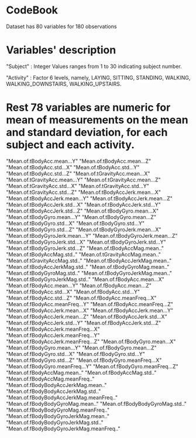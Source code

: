 # CodeBook
Dataset has 80 variables for 180 observations 

# Variables' description

"Subject" : Integer
	Values ranges from 1 to 30 indicating subject number.

"Activity" : Factor
	6 levels, namely, LAYING, SITTING, STANDING, WALKING, 	WALKING_DOWNSTAIRS, WALKING_UPSTAIRS.

# Rest 78 variables are numeric for mean of measurements on the mean and standard deviation, for each subject and each activity.

"Mean.of.tBodyAcc.mean...Y"               "Mean.of.tBodyAcc.mean...Z"              
"Mean.of.tBodyAcc.std...X"                "Mean.of.tBodyAcc.std...Y"               
"Mean.of.tBodyAcc.std...Z"                "Mean.of.tGravityAcc.mean...X"           
"Mean.of.tGravityAcc.mean...Y"            "Mean.of.tGravityAcc.mean...Z"           
"Mean.of.tGravityAcc.std...X"             "Mean.of.tGravityAcc.std...Y"            
"Mean.of.tGravityAcc.std...Z"             "Mean.of.tBodyAccJerk.mean...X"          
"Mean.of.tBodyAccJerk.mean...Y"           "Mean.of.tBodyAccJerk.mean...Z"          
"Mean.of.tBodyAccJerk.std...X"            "Mean.of.tBodyAccJerk.std...Y"           
"Mean.of.tBodyAccJerk.std...Z"            "Mean.of.tBodyGyro.mean...X"             
"Mean.of.tBodyGyro.mean...Y"              "Mean.of.tBodyGyro.mean...Z"             
"Mean.of.tBodyGyro.std...X"               "Mean.of.tBodyGyro.std...Y"              
"Mean.of.tBodyGyro.std...Z"               "Mean.of.tBodyGyroJerk.mean...X"         
"Mean.of.tBodyGyroJerk.mean...Y"          "Mean.of.tBodyGyroJerk.mean...Z"         
"Mean.of.tBodyGyroJerk.std...X"           "Mean.of.tBodyGyroJerk.std...Y"          
"Mean.of.tBodyGyroJerk.std...Z"           "Mean.of.tBodyAccMag.mean.."             
"Mean.of.tBodyAccMag.std.."               "Mean.of.tGravityAccMag.mean.."          
"Mean.of.tGravityAccMag.std.."            "Mean.of.tBodyAccJerkMag.mean.."         
"Mean.of.tBodyAccJerkMag.std.."           "Mean.of.tBodyGyroMag.mean.."            
"Mean.of.tBodyGyroMag.std.."              "Mean.of.tBodyGyroJerkMag.mean.."        
"Mean.of.tBodyGyroJerkMag.std.."          "Mean.of.fBodyAcc.mean...X"              
"Mean.of.fBodyAcc.mean...Y"               "Mean.of.fBodyAcc.mean...Z"              
"Mean.of.fBodyAcc.std...X"                "Mean.of.fBodyAcc.std...Y"               
"Mean.of.fBodyAcc.std...Z"                "Mean.of.fBodyAcc.meanFreq...X"          
"Mean.of.fBodyAcc.meanFreq...Y"           "Mean.of.fBodyAcc.meanFreq...Z"          
"Mean.of.fBodyAccJerk.mean...X"           "Mean.of.fBodyAccJerk.mean...Y"          
"Mean.of.fBodyAccJerk.mean...Z"           "Mean.of.fBodyAccJerk.std...X"           
"Mean.of.fBodyAccJerk.std...Y"            "Mean.of.fBodyAccJerk.std...Z"           
"Mean.of.fBodyAccJerk.meanFreq...X"       "Mean.of.fBodyAccJerk.meanFreq...Y"      
"Mean.of.fBodyAccJerk.meanFreq...Z"       "Mean.of.fBodyGyro.mean...X"             
"Mean.of.fBodyGyro.mean...Y"              "Mean.of.fBodyGyro.mean...Z"             
"Mean.of.fBodyGyro.std...X"               "Mean.of.fBodyGyro.std...Y"              
"Mean.of.fBodyGyro.std...Z"               "Mean.of.fBodyGyro.meanFreq...X"         
"Mean.of.fBodyGyro.meanFreq...Y"          "Mean.of.fBodyGyro.meanFreq...Z"         
"Mean.of.fBodyAccMag.mean.."              "Mean.of.fBodyAccMag.std.."              
"Mean.of.fBodyAccMag.meanFreq.."          "Mean.of.fBodyBodyAccJerkMag.mean.."     
"Mean.of.fBodyBodyAccJerkMag.std.."       "Mean.of.fBodyBodyAccJerkMag.meanFreq.." 
"Mean.of.fBodyBodyGyroMag.mean.."         "Mean.of.fBodyBodyGyroMag.std.."         
"Mean.of.fBodyBodyGyroMag.meanFreq.."     "Mean.of.fBodyBodyGyroJerkMag.mean.."    
"Mean.of.fBodyBodyGyroJerkMag.std.."      "Mean.of.fBodyBodyGyroJerkMag.meanFreq.."
